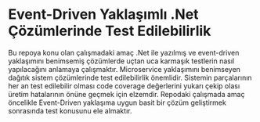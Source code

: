 # Event-Driven Yaklaşımlı .Net Çözümlerinde Test Edilebilirlik

Bu repoya konu olan çalışmadaki amaç .Net ile yazılmış ve event-driven yaklaşımını benimsemiş çözümlerde uçtan uca karmaşık testlerin nasıl yapılacağını anlamaya çalışmaktır. Microservice yaklaşımını benimseyen dağıtık sistem çözümlerinde test edilebilirlik önemlidir. Sistemin parçalarının her an test edilebilir olması code coverage değerlerini yukarı çekip olası üretim hatalarının önüne geçmek için elzemdir. Repodaki çalışmada amaç öncelikle Event-Driven yaklaşıma uygun basit bir çözüm geliştirmek sonrasında test konusunu ele almaktır.


